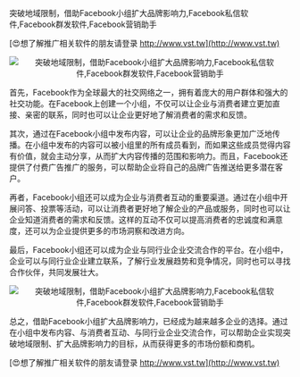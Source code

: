 突破地域限制，借助Facebook小组扩大品牌影响力,Facebook私信软件,Facebook群发软件,Facebook营销助手

[😍想了解推广相关软件的朋友请登录 http://www.vst.tw](http://www.vst.tw)

 <center><img src="https://vst.tw/MP4/tuiguang/png/8.png" alt="突破地域限制，借助Facebook小组扩大品牌影响力,Facebook私信软件,Facebook群发软件,Facebook营销助手"></center>

首先，Facebook作为全球最大的社交网络之一，拥有着庞大的用户群体和强大的社交功能。在Facebook上创建一个小组，不仅可以让企业与消费者建立更加直接、亲密的联系，同时也可以让企业更好地了解消费者的需求和反馈。

其次，通过在Facebook小组中发布内容，可以让企业的品牌形象更加广泛地传播。在小组中发布的内容可以被小组里的所有成员看到，而如果这些成员觉得内容有价值，就会主动分享，从而扩大内容传播的范围和影响力。而且，Facebook还提供了付费广告推广的服务，可以帮助企业将自己的品牌广告推送给更多潜在客户。

再者，Facebook小组还可以成为企业与消费者互动的重要渠道。通过在小组中开展问答、投票等活动，可以让消费者更好地了解企业的产品或服务，同时也可以让企业知道消费者的需求和反馈。这样的互动不仅可以提高消费者的忠诚度和满意度，还可以为企业提供更多的市场洞察和改进方向。

最后，Facebook小组还可以成为企业与同行业企业交流合作的平台。在小组中，企业可以与同行业企业建立联系，了解行业发展趋势和竞争情况，同时也可以寻找合作伙伴，共同发展壮大。

 <center><img src="https://vst.tw/MP4/tuiguang/png/0.png" alt="突破地域限制，借助Facebook小组扩大品牌影响力,Facebook私信软件,Facebook群发软件,Facebook营销助手"></center>

总之，借助Facebook小组扩大品牌影响力，已经成为越来越多企业的选择。通过在小组中发布内容、与消费者互动、与同行业企业交流合作，可以帮助企业实现突破地域限制、扩大品牌影响力的目标，从而获得更多的市场份额和商机。

[😍想了解推广相关软件的朋友请登录 http://www.vst.tw](http://www.vst.tw)




